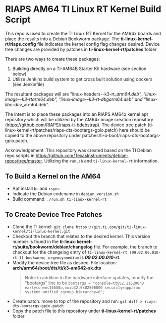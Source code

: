 # RIAPS AM64 TI Linux RT Kernel Build Script

This repo is used to create the TI Linux RT Kernel for the AM64x boards and place the results into a Debian Bookworm package.  The **ti-linux-kernel-rt/riaps.config** file indicates the kernel config flag changes desired.  Device tree changes are provided by patches in **ti-linux-kernel-rt/patches** folder.

There are two ways to create these packages: 
1) Building directly on a TI-AM64B Starter Kit hardware (see section below)
2) Utilize Jenkins build system to get cross built solution using dockers (see Jenkinfile)

The resultant packages will are "linux-headers-<kernel version>-k3-rt_<release version>_arm64.deb", "linux-image-<kernel version>-k3-rt_<release version>_arm64.deb", "linux-image-<kernel version>-k3-rt-dbg_<release version>_arm64.deb" and "linux-libc-dev_<release version>_arm64.deb".

The intent is to place these packages into an RIAPS AM64x kernel apt repository which will be utilized by the AM64x image creation repository (https://github.com/RIAPS/riaps-ti-bdebstrap).  The device tree patch (ti-linux-kernel-rt/patches/riaps-dts-bootargs-gpio.patch) here should be copied to the above repository under patches/ti-u-boot/riaps-dts-bootargs-gpio.patch.

Acknowledgement: This repository was created based on the TI Debian repo scripts in https://github.com/TexasInstruments/debian-repos/tree/master.  Utilizing the `run.sh` and `ti-linux-kernel-rt` information.

## To Build a Kernel on the AM64

* Apt install `bc` and `rsync`
* Indicate the Debian codename in `debian_version.sh`
* Build command: `./run.sh ti-linux-kernel-rt`

## To Create Device Tree Patches

* Clone the TI kernel: `git clone https://git.ti.com/git/ti-linux-kernel/ti-linux-kernel.git` 
* Checkout the branch that relates to the desired kernel.  This version number is found in the **ti-linux-kernel-rt/suite/bookworm/debian/changelog** file.  For example, the branch to checkout for the changelog entry of `ti-linux-kernel-rt (09.02.00.010-rt-1) bookworm; urgency=medium` is ***09.02.00.010-rt***.
* Modify the device tree file as desired.  File location: **arch/arm64/boot/dts/ti/k3-am642-sk.dts**
  >Note: In addition to the hardware interface updates, modify the "bootargs" line to be `bootargs = "console=ttyS2,115200n8 earlycon=ns16550a,mmio32,0x02800000 security=apparmor systemd.unified_cgroup_hierarchy=0";` 
* Create patch: move to top of the repository and run: `git diff > riaps-dts-bootargs-gpio.patch`
* Copy the patch file to this repository under **ti-linux-kernel-rt/patches** folder